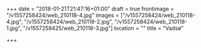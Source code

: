 +++
date = "2018-01-21T21:47:16+01:00"
draft = true
frontimage = "/v1557258424/web_210118-4.jpg"
images = ["/v1557258424/web_210118-4.jpg", "/v1557258424/web_210118-2.jpg", "/v1557258424/web_210118-1.jpg", "/v1557258425/web_210118-3.jpg"]
location = ""
title = "Vadsø"

+++
